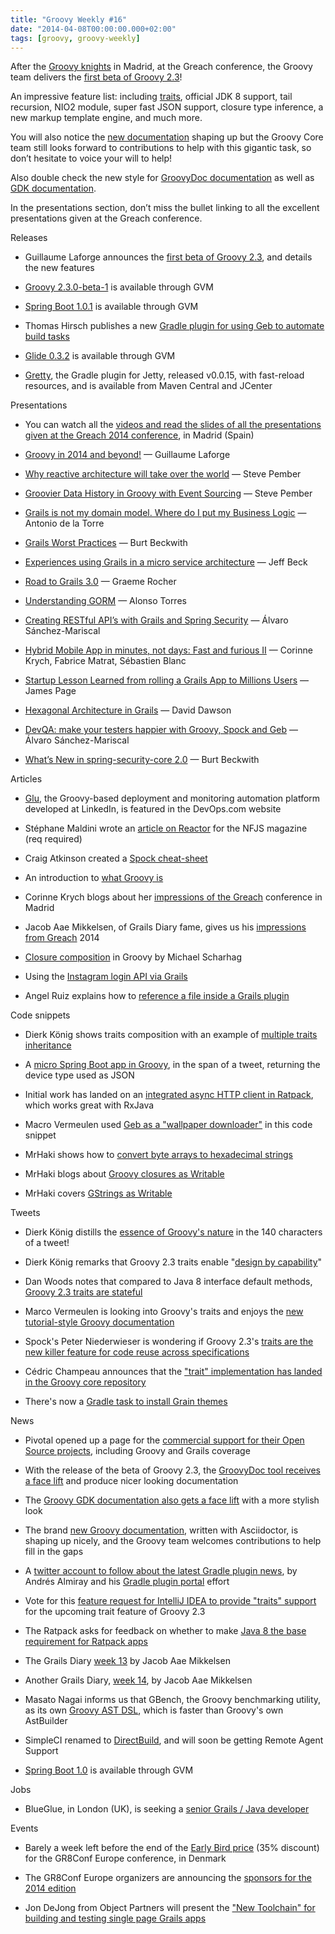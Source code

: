 ```yaml
---
title: "Groovy Weekly #16"
date: "2014-04-08T00:00:00.000+02:00"
tags: [groovy, groovy-weekly]
---
```


After the [Groovy knights](https://plus.google.com/+GuillaumeLaforge/posts/ZcDcZ8iEvH8) in Madrid, at the Greach conference, the Groovy team delivers the [first beta of Groovy 2.3](http://glaforge.appspot.com/article/a-beta-release-for-groovy-2-3)!

  

An impressive feature list: including [traits](http://beta.groovy-lang.org/docs/groovy-2.3.0-beta-1/html/documentation/core-traits.html), official JDK 8 support, tail recursion, NIO2 module, super fast JSON support, closure type inference, a new markup template engine, and much more.

  

You will also notice the [new documentation](http://beta.groovy-lang.org/docs/groovy-2.3.0-beta-1/html/documentation/) shaping up but the Groovy Core team still looks forward to contributions to help with this gigantic task, so don’t hesitate to voice your will to help!

  

Also double check the new style for [GroovyDoc documentation](http://beta.groovy-lang.org/docs/groovy-2.3.0-beta-1/html/groovy-jdk/) as well as [GDK documentation](http://beta.groovy-lang.org/docs/groovy-2.3.0-beta-1/html/gapi/).

  

In the presentations section, don’t miss the bullet linking to all the excellent presentations given at the Greach conference.

Releases

*   Guillaume Laforge announces the [first beta of Groovy 2.3](http://glaforge.appspot.com/article/a-beta-release-for-groovy-2-3), and details the new features
    
*   [Groovy 2.3.0-beta-1](https://twitter.com/gvmtool/status/452216920889389056) is available through GVM
    
*   [Spring Boot 1.0.1](https://twitter.com/gvmtool/status/453146394489270272) is available through GVM
    
*   Thomas Hirsch publishes a new [Gradle plugin for using Geb to automate build tasks](https://github.com/thokari/gradle-geb-plugin)
    
*   [Glide 0.3.2](https://twitter.com/gvmtool/status/452498582260940800) is available through GVM
    
*   [Gretty](https://twitter.com/AndreyHihlovski/status/452169744360435712), the Gradle plugin for Jetty, released v0.0.15, with fast-reload resources, and is available from Maven Central and JCenter
    

Presentations

*   You can watch all the [videos and read the slides of all the presentations given at the Greach 2014 conference](https://storify.com/glaforge/greach-2014-videos-and-slides), in Madrid (Spain)
    

*   [Groovy in 2014 and beyond!](http://greach.es/speakers/guillaume-laforge-groovy-in-2014-and-beyond/) — Guillaume Laforge
    
*   [Why reactive architecture will take over the world](http://greach.es/speakers/steve-pember-how-the-reactive-pattern-will-take-over-the-world-but-why-we-should-be-afraid-that-it-might-be-with-node-js/) — Steve Pember
    
*   [Groovier Data History in Groovy with Event Sourcing](http://greach.es/speakers/steve-pember-richer-data-history-in-grails-with-event-sourcing/) — Steve Pember
    
*   [Grails is not my domain model. Where do I put my Business Logic](http://greach.es/speakers/antonio-de-la-torre-grails-is-not-my-domain-model-where-do-i-have-to-put-my-business-logic/) — Antonio de la Torre
    
*   [Grails Worst Practices](http://greach.es/speakers/burt-beckwith-grails-worst-practices/) — Burt Beckwith
    
*   [Experiences using Grails in a micro service architecture](http://greach.es/speakers/jeff-beck-experiences-using-grails-in-a-micro-service-architecture/) — Jeff Beck
    
*   [Road to Grails 3.0](http://greach.es/speakers/graeme-rocher-road-to-grails-3-0/) — Graeme Rocher
    
*   [Understanding GORM](http://greach.es/speakers/alonso-torres-understanding-gorm/) — Alonso Torres
    
*   [Creating RESTful API’s with Grails and Spring Security](http://greach.es/speakers/alvaro-sanchez-mariscal-creating-restful-apis-with-grails-and-spring-security/) — Álvaro Sánchez-Mariscal
    
*   [Hybrid Mobile App in minutes, not days: Fast and furious II](http://greach.es/speakers/corinne-krych-fabrice-matrat-sebastien-blanc-hybrid-mobile-app-in-minutes-not-days-fast-and-furious-ii/) — Corinne Krych, Fabrice Matrat, Sébastien Blanc
    
*   [Startup Lesson Learned from rolling a Grails App to Millions Users](http://greach.es/speakers/james-page-startup-lesson-learned-from-rolling-a-grails-app-to-millions-users/) — James Page
    
*   [Hexagonal Architecture in Grails](http://greach.es/speakers/david-dawson-hexagonal-architecture-in-grails/) — David Dawson
    
*   [DevQA: make your testers happier with Groovy, Spock and Geb](http://greach.es/speakers/alvaro-sanchez-mariscal-devqa-make-your-testers-happier-with-groovy-spock-and-geb/) — Álvaro Sánchez-Mariscal
    
*   [What’s New in spring-security-core 2.0](http://greach.es/speakers/burt-beckwith-whats-new-in-spring-security-core-2-0/) — Burt Beckwith
    

Articles

*   [Glu](http://devops.com/features/deployment-and-monitoring-automation-glu/), the Groovy-based deployment and monitoring automation platform developed at LinkedIn, is featured in the DevOps.com website
    
*   Stéphane Maldini wrote an [article on Reactor](https://twitter.com/smaldini/status/451110890939875328) for the NFJS magazine (req required)
    
*   Craig Atkinson created a [Spock cheat-sheet](http://www.objectpartners.com/2014/04/08/spock-mock-cheatsheet/)
    
*   An introduction to [what Groovy is](http://thejavatar.com/what-is-groovy/)
    
*   Corinne Krych blogs about her [impressions of the Greach](http://corinnekrych.blogspot.fr/2014/04/greach-2014-surprising-edition.html) conference in Madrid
    
*   Jacob Aae Mikkelsen, of Grails Diary fame, gives us his [impressions from Greach](http://grydeske.net/news/show/38) 2014
    
*   [Closure composition](http://www.mscharhag.com/2014/04/closure-composition-in-groovy.html) in Groovy by Michael Scharhag
    
*   Using the [Instagram login API via Grails](http://www.intelligrape.com/blog/2014/04/04/using-the-instagram-login-api-via-grails/)
    
*   Angel Ruiz explains how to [reference a file inside a Grails plugin](http://aruizca.com/how-to-reference-a-file-inside-a-grails-plugin/)
    

Code snippets

*   Dierk König shows traits composition with an example of [multiple traits inheritance](https://gist.github.com/Dierk/10010410)
    
*   A [micro Spring Boot app in Groovy](https://twitter.com/springcentral/status/451414324893212672), in the span of a tweet, returning the device type used as JSON
    
*   Initial work has landed on an [integrated async HTTP client in Ratpack](https://twitter.com/ratpackweb/status/452964565567827968), which works great with RxJava
    
*   Macro Vermeulen used [Geb as a "wallpaper downloader"](https://gist.github.com/marcoVermeulen/9994607) in this code snippet
    
*   MrHaki shows how to [convert byte arrays to hexadecimal strings](http://mrhaki.blogspot.fr/2014/04/groovy-goodness-converting-byte-array.html)
    
*   MrHaki blogs about [Groovy closures as Writable](http://mrhaki.blogspot.fr/2014/04/groovy-goodness-closure-as-writable.html)
    
*   MrHaki covers [GStrings as Writable](http://mrhaki.blogspot.fr/2014/04/groovy-goodness-gstring-as-writable.html)
    

Tweets

*   Dierk König distills the [essence of Groovy's nature](https://twitter.com/mittie/status/452814992522620928) in the 140 characters of a tweet!
    
*   Dierk König remarks that Groovy 2.3 traits enable "[design by capability](https://twitter.com/mittie/status/452813304176852992)"
    
*   Dan Woods notes that compared to Java 8 interface default methods, [Groovy 2.3 traits are stateful](https://twitter.com/danveloper/status/453031225867767808)
    
*   Marco Vermeulen is looking into Groovy's traits and enjoys the [new tutorial-style Groovy documentation](https://twitter.com/marcoVermeulen/status/452739684813524993)
    
*   Spock's Peter Niederwieser is wondering if Groovy 2.3's [traits are the new killer feature for code reuse across specifications](https://twitter.com/pniederw/status/451737521186410497)
    
*   Cédric Champeau announces that the ["trait" implementation has landed in the Groovy core repository](https://twitter.com/CedricChampeau/status/451627694980345856)
    
*   There's now a [Gradle task to install Grain themes](https://twitter.com/grainframework/status/451336989594619904)
    

News

*   Pivotal opened up a page for the [commercial support for their Open Source projects](http://www.gopivotal.com/support/oss), including Groovy and Grails coverage
    
*   With the release of the beta of Groovy 2.3, the [GroovyDoc tool receives a face lift](http://beta.groovy-lang.org/docs/groovy-2.3.0-beta-1/html/gapi/) and produce nicer looking documentation
    
*   The [Groovy GDK documentation also gets a face lift](http://beta.groovy-lang.org/docs/groovy-2.3.0-beta-1/html/groovy-jdk/) with a more stylish look
    
*   The brand [new Groovy documentation](http://beta.groovy-lang.org/docs/groovy-2.3.0-beta-1/html/documentation/), written with Asciidoctor, is shaping up nicely, and the Groovy team welcomes contributions to help fill in the gaps
    
*   A [twitter account to follow about the latest Gradle plugin news](https://twitter.com/gradleplugins), by Andrés Almiray and his [Gradle plugin portal](http://aalmiray.github.io/gradle-plugins/) effort
    
*   Vote for this [feature request for IntelliJ IDEA to provide "traits" support](http://youtrack.jetbrains.com/issue/IDEA-123484) for the upcoming trait feature of Groovy 2.3
    
*   The Ratpack asks for feedback on whether to make [Java 8 the base requirement for Ratpack apps](https://twitter.com/ratpackweb/status/451852468398211072)
    
*   The Grails Diary [week 13](http://grydeske.net/news/show/37) by Jacob Aae Mikkelsen
    
*   Another Grails Diary, [week 14](http://grydeske.net/news/show/39), by Jacob Aae Mikkelsen
    
*   Masato Nagai informs us that GBench, the Groovy benchmarking utility, as its own [Groovy AST DSL](https://github.com/gperfutils/gbench/blob/master/src/main/groovy/groovyx/gbench/BenchmarkASTTransformation.groovy#L97), which is faster than Groovy's own AstBuilder
    
*   SimpleCI renamed to [DirectBuild](https://github.com/DirectBuild/DirectBuild/wiki/News#april), and will soon be getting Remote Agent Support
    
*   [Spring Boot 1.0](https://twitter.com/gvmtool/status/451236695992963072) is available through GVM
    

Jobs

*   BlueGlue, in London (UK), is seeking a [senior Grails / Java developer](https://twitter.com/FindGrailsJobs/status/451689367883776001)
    

Events

*   Barely a week left before the end of the [Early Bird price](http://gr8conf.eu/) (35% discount) for the GR8Conf Europe conference, in Denmark
    
*   The GR8Conf Europe organizers are announcing the [sponsors for the 2014 edition](https://storify.com/glaforge/gr8conf-europe-sponsors-announced)
    
*   Jon DeJong from Object Partners will present the ["New Toolchain" for building and testing single page Grails apps](http://www.meetup.com/Austin-Groovy-and-Grails-Users/events/166964742/)